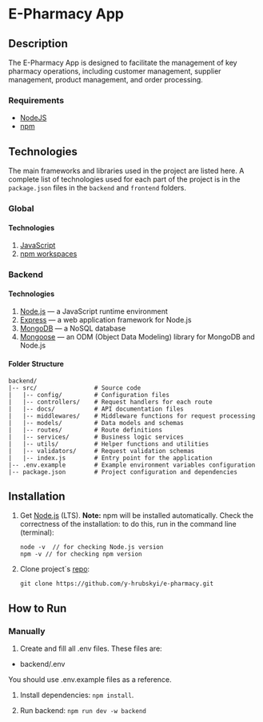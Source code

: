 # E-Pharmacy App

## Description

The E-Pharmacy App is designed to facilitate the management of key pharmacy
operations, including customer management, supplier management, product
management, and order processing.

### Requirements

- [NodeJS](https://nodejs.org/en)
- [npm](https://www.npmjs.com/)

## Technologies

The main frameworks and libraries used in the project are listed here. A complete list of technologies used for each part of the project is in the `package.json` files in the `backend` and `frontend` folders.

### Global

#### Technologies

1. [JavaScript](https://tc39.es/ecma262/)
2. [npm workspaces](https://docs.npmjs.com/cli/v10/using-npm/workspaces)

### Backend

#### Technologies

1. [Node.js](https://nodejs.org/en) — a JavaScript runtime environment
2. [Express](https://expressjs.com/) — a web application framework for Node.js
3. [MongoDB](https://www.mongodb.com/) — a NoSQL database
4. [Mongoose](https://mongoosejs.com/) — an ODM (Object Data Modeling) library for MongoDB and Node.js

#### Folder Structure

```plaintext
backend/
|-- src/                # Source code
|   |-- config/         # Configuration files
|   |-- controllers/    # Request handlers for each route
|   |-- docs/           # API documentation files
|   |-- middlewares/    # Middleware functions for request processing
|   |-- models/         # Data models and schemas
|   |-- routes/         # Route definitions
|   |-- services/       # Business logic services
|   |-- utils/          # Helper functions and utilities
|   |-- validators/     # Request validation schemas
|   |-- index.js        # Entry point for the application
|-- .env.example        # Example environment variables configuration
|-- package.json        # Project configuration and dependencies
```

## Installation

1.  Get [Node.js](https://nodejs.org/en/ "Node.js") (LTS). **Note:** npm will be installed automatically. Check the correctness of the installation: to do this, run in the command line (terminal):

    ```
    node -v  // for checking Node.js version
    npm -v // for checking npm version
    ```

2.  Clone project`s [repo](https://github.com/y-hrubskyi/e-pharmacy.git):

    ```
    git clone https://github.com/y-hrubskyi/e-pharmacy.git
    ```

## How to Run

### Manually

1. Create and fill all .env files. These files are:

- backend/.env

You should use .env.example files as a reference.

1. Install dependencies: `npm install`.

2. Run backend: `npm run dev -w backend`
